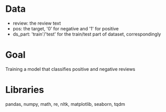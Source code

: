 # Data
- review: the review text
- pos: the target, '0' for negative and '1' for positive
- ds_part: 'train'/'test' for the train/test part of dataset, correspondingly
# Goal
Training a model that classifies positive and negative reviews

# Libraries
pandas, numpy, math, re, nltk, matplotlib, seaborn, tqdm
